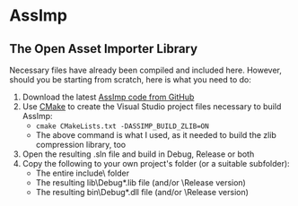 # AssImp
## The Open Asset Importer Library
Necessary files have already been compiled and included here.  However, should you be starting from scratch, here is what you need to do:

1. Download the latest [AssImp code from GitHub](https://github.com/assimp/assimp)
2. Use [CMake](https://cmake.org/) to create the Visual Studio project files necessary to build AssImp: 
	- `cmake CMakeLists.txt -DASSIMP_BUILD_ZLIB=ON`
	- The above command is what I used, as it needed to build the zlib compression library, too
3. Open the resulting .sln file and build in Debug, Release or both
4. Copy the following to your own project's folder (or a suitable subfolder):
	- The entire include\ folder
	- The resulting lib\Debug\*.lib file (and/or \Release version)
	- The resulting bin\Debug\*.dll file (and/or \Release version)